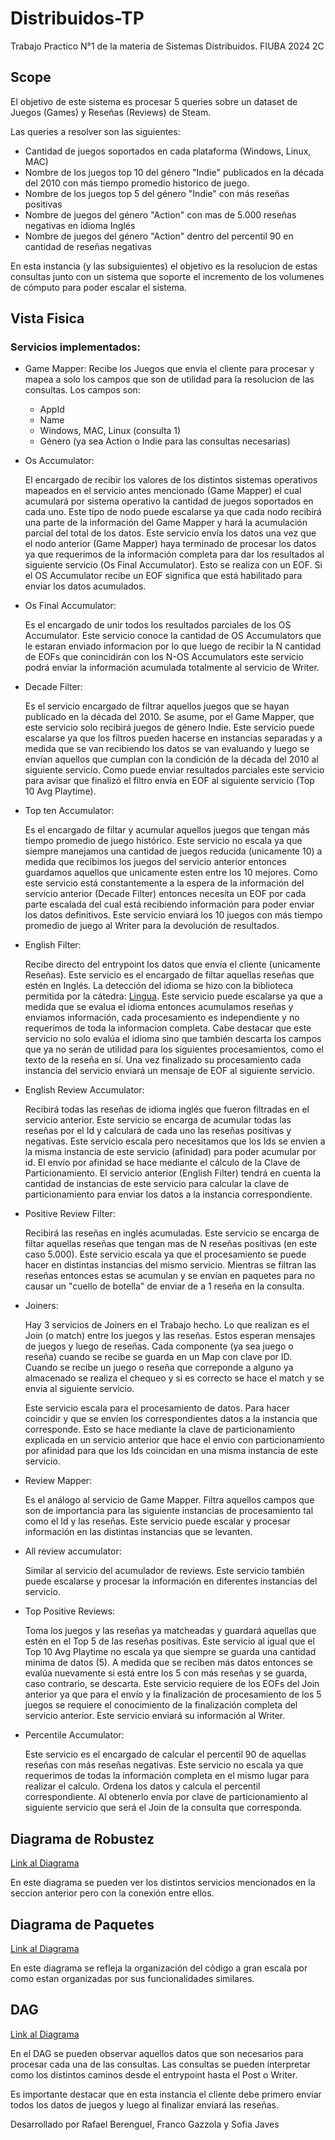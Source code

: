 # Distribuidos-TP
Trabajo Practico N°1 de la materia de Sistemas Distribuidos. FIUBA 2024 2C

## Scope
El objetivo de este sistema es procesar 5 queries sobre un dataset de Juegos (Games) y Reseñas (Reviews) de Steam.

Las queries a resolver son las siguientes:

* Cantidad de juegos soportados en cada plataforma (Windows, Linux, MAC)
* Nombre de los juegos top 10 del género "Indie" publicados en la década del 2010 con más tiempo promedio historico de juego.
* Nombre de los juegos top 5 del género "Indie" con más reseñas positivas
* Nombre de juegos del género "Action" con mas de 5.000 reseñas negativas en idioma Inglés
* Nombre de juegos del género "Action" dentro del percentil 90 en cantidad de reseñas negativas

En esta instancia (y las subsiguientes) el objetivo es la resolucion de estas consultas junto con un sistema que soporte el incremento de los volumenes de cómputo para poder escalar el sistema.

## Vista Fisica

### Servicios implementados:
* Game Mapper:
  Recibe los Juegos que envia el cliente para procesar y mapea a solo los campos que son de utilidad para la resolucion de las consultas. Los campos son:
  * AppId
  * Name
  * Windows, MAC, Linux (consulta 1)
  * Género (ya sea Action o Indie para las consultas necesarias)
 
* Os Accumulator:

  
  El encargado de recibir los valores de los distintos sistemas operativos mapeados en el servicio antes mencionado (Game Mapper) el cual acumulará por sistema operativo la cantidad de juegos soportados en cada uno. Este tipo de nodo puede escalarse ya que cada nodo recibirá una parte de la información del Game Mapper y hará la acumulación parcial del total de los datos.
  Este servicio envía los datos una vez que el nodo anterior (Game Mapper) haya terminado de procesar los datos ya que requerimos de la información completa para dar los resultados al siguiente servicio (Os Final Accumulator). Esto se realiza con un EOF. Si el OS Accumulator recibe un EOF significa que está habilitado para enviar los datos acumulados.

* Os Final Accumulator:

  
  Es el encargado de unir todos los resultados parciales de los OS Accumulator. Este servicio conoce la cantidad de OS Accumulators que le estaran enviado informacion por lo que luego de recibir la N cantidad de EOFs que conincidirán con los N-OS Accumulators este servicio podrá enviar la información acumulada totalmente al servicio de Writer.

* Decade Filter:

  
  Es el servicio encargado de filtrar aquellos juegos que se hayan publicado en la década del 2010. Se asume, por el Game Mapper, que este servicio solo recibirá juegos de género Indie. Este servicio puede escalarse ya que los filtros pueden hacerse en instancias separadas y a medida que se van recibiendo los datos se van evaluando y luego se envían aquellos que cumplan con la condición de la década del 2010 al siguiente servicio. Como puede enviar resultados parciales este servicio para avisar que finalizó el filtro envía en EOF al siguiente servicio (Top 10 Avg Playtime).

* Top ten Accumulator:

  
  Es el encargado de filtar y acumular aquellos juegos que tengan más tiempo promedio de juego histórico. Este servicio no escala ya que siempre manejamos una cantidad de juegos reducida (unicamente 10) a medida que recibimos los juegos del servicio anterior entonces guardamos aquellos que unicamente esten entre los 10 mejores. Como este servicio está constantemente a la espera de la información del servicio anterior (Decade Filter) entonces necesita un EOF por cada parte escalada del cual está recibiendo información para poder enviar los datos definitivos. Este servicio enviará los 10 juegos con más tiempo promedio de juego al Writer para la devolución de resultados.

* English Filter:

  
  Recibe directo del entrypoint los datos que envía el cliente (unicamente Reseñas). Este servicio es el encargado de filtar aquellas reseñas que estén en Inglés.
  La detección del idioma se hizo con la biblioteca permitida por la cátedra: [Lingua](https://github.com/pemistahl/lingua-go). Este servicio puede escalarse ya que a medida que se evalua el idioma entonces acumulamos reseñas y enviamos información, cada procesamiento es independiente y no requerimos de toda la informacíon completa. Cabe destacar que este servicio no solo evalúa el idioma sino que también descarta los campos que ya no serán de utilidad para los siguientes procesamientos, como el texto de la reseña en sí. Una vez finalizado su procesamiento cada instancia del servicio enviará un mensaje de EOF al siguiente servicio.

* English Review Accumulator:

  
  Recibirá todas las reseñas de idioma inglés que fueron filtradas en el servicio anterior. Este servicio se encarga de acumular todas las reseñas por el Id y calculará de cada uno las reseñas positivas y negativas. Este servicio escala pero necesitamos que los Ids se envien a la misma instancia de este servicio (afinidad) para poder acumular por id. El envío por afinidad se hace mediante el cálculo de la Clave de Particionamiento. El servicio anterior (English Filter) tendrá en cuenta la cantidad de instancias de este servicio para calcular la clave de particionamiento para enviar los datos a la instancia correspondiente.

* Positive Review Filter:


  Recibirá las reseñas en inglés acumuladas. Este servicio se encarga de filtar aquellas reseñas que tengan mas de N reseñas positivas (en este caso 5.000). Este servicio escala ya que el procesamiento se puede hacer en distintas instancias del mismo servicio. Mientras se filtran las reseñas entonces estas se acumulan y se envían en paquetes para no causar un "cuello de botella" de enviar de a 1 reseña en la consulta.


* Joiners:

  Hay 3 servicios de Joiners en el Trabajo hecho. Lo que realizan es el Join (o match) entre los juegos y las reseñas. Estos esperan mensajes de juegos y luego de reseñas. Cada componente (ya sea juego o reseña) cuando se recibe se guarda en un Map con clave por ID. Cuando se recibe un juego o reseña que correponde a alguno ya almacenado se realiza el chequeo y si es correcto se hace el match y se envia al siguiente servicio.

  Este servicio escala para el procesamiento de datos. Para hacer coincidir y que se envíen los correspondientes datos a la instancia que corresponde. Esto se hace mediante la clave de particionamiento explicada en un servicio anterior que hace el envio con particionamiento por afinidad para que los Ids coincidan en una misma instancia de este servicio.

* Review Mapper:

  Es el análogo al servicio de Game Mapper. Filtra aquellos campos que son de importancia para las siguiente instancias de procesamiento tal como el Id y las reseñas. Este servicio puede escalar y procesar información en las distintas instancias que se levanten. 


* All review accumulator:

  Similar al servicio del acumulador de reviews. Este servicio también puede escalarse y procesar la información en diferentes instancias del servicio.


* Top Positive Reviews:

  Toma los juegos y las reseñas ya matcheadas y guardará aquellas que estén en el Top 5 de las reseñas positivas. Este servicio al igual que el Top 10 Avg Playtime no escala ya que siempre se guarda una cantidad minima de datos (5). A medida que se reciben más datos entonces se evalúa nuevamente si está entre los 5 con más reseñas y se guarda, caso contrario, se descarta. Este servicio requiere de los EOFs del Join anterior ya que para el envío y la finalización de procesamiento de los 5 juegos se requiere el conocimiento de la finalización completa del servicio anterior. Este servicio enviará su información al Writer.

  
* Percentile Accumulator:

  Este servicio es el encargado de calcular el percentil 90 de aquellas reseñas con más reseñas negativas. Este servicio no escala ya que requerimos de todas la información completa en el mismo lugar para realizar el calculo. Ordena los datos y calcula el percentil correspondiente. Al obtenerlo envía por clave de particionamiento al siguiente servicio que será el Join de la consulta que corresponda. 
  
## Diagrama de Robustez

[Link al Diagrama](https://github.com/RafaB15/Distribuidos-TP/blob/sofiajaves-patch-1/images/Diagrama%20de%20Robustez.png)

En este diagrama se pueden ver los distintos servicios mencionados en la seccion anterior pero con la conexión entre ellos. 

## Diagrama de Paquetes

[Link al Diagrama](https://github.com/RafaB15/Distribuidos-TP/blob/sofiajaves-patch-1/images/Paquetes.png)

En este diagrama se refleja la organización del código a gran escala por como estan organizadas por sus funcionalidades similares.

## DAG

[Link al Diagrama](https://github.com/RafaB15/Distribuidos-TP/blob/sofiajaves-patch-1/images/DAG.png)

En el DAG se pueden observar aquellos datos que son necesarios para procesar cada una de las consultas. Las consultas se pueden interpretar como los distintos caminos desde el entrypoint hasta el Post o Writer.

Es importante destacar que en esta instancia el cliente debe primero enviar todos los datos de juegos y luego al finalizar enviará las reseñas.


Desarrollado por Rafael Berenguel, Franco Gazzola y Sofia Javes
